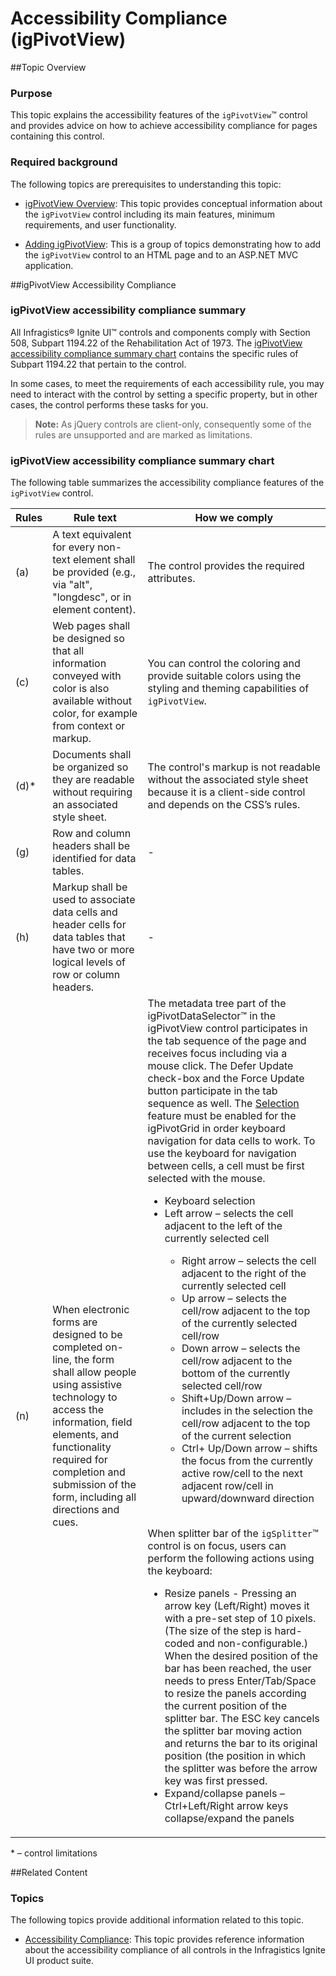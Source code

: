 ﻿<!--
|metadata|
{
    "fileName": "igpivotview-accessibility-compliance",
    "controlName": "igPivotView",
    "tags": ["Section 508"]
}
|metadata|
-->

# Accessibility Compliance (igPivotView)

##Topic Overview

### Purpose

This topic explains the accessibility features of the `igPivotView`™ control and provides advice on how to achieve accessibility compliance for pages containing this control.

### Required background

The following topics are prerequisites to understanding this topic:

- [igPivotView Overview](igPivotView-Overview.html): This topic provides conceptual information about the `igPivotView` control including its main features, minimum requirements, and user functionality.

- [Adding igPivotView](igPivotView-Adding.html): This is a group of topics demonstrating how to add the `igPivotView` control to an HTML page and to an ASP.NET MVC application.


##igPivotView Accessibility Compliance

### igPivotView accessibility compliance summary

All Infragistics® Ignite UI™ controls and components comply with Section 508, Subpart 1194.22 of the Rehabilitation Act of 1973. The [igPivotView accessibility compliance summary chart](#summary-chart) contains the specific rules of Subpart 1194.22 that pertain to the control.

In some cases, to meet the requirements of each accessibility rule, you may need to interact with the control by setting a specific property, but in other cases, the control performs these tasks for you.

>**Note:** As jQuery controls are client-only, consequently some of the rules are unsupported and are marked as limitations.

### <a id="summary-chart"></a>igPivotView accessibility compliance summary chart

The following table summarizes the accessibility compliance features of the `igPivotView` control.

Rules| Rule text| How we comply
---|---|---
(a)| A text equivalent for every non-text element shall be provided (e.g., via "alt", "longdesc", or in element content).|The control provides the required attributes.
(c)|Web pages shall be designed so that all information conveyed with color is also available without color, for example from context or markup.|You can control the coloring and provide suitable colors using the styling and theming capabilities of `igPivotView`.
(d)\*|Documents shall be organized so they are readable without requiring an associated style sheet.|The control's markup is not readable without the associated style sheet because it is a client-side control and depends on the CSS’s rules.
(g)|Row and column headers shall be identified for data tables.|-
(h)|Markup shall be used to associate data cells and header cells for data tables that have two or more logical levels of row or column headers.|- 
(n)|When electronic forms are designed to be completed on-line, the form shall allow people using assistive technology to access the information, field elements, and functionality required for completion and submission of the form, including all directions and cues.|The metadata tree part of the igPivotDataSelector™ in the igPivotView control participates in the tab sequence of the page and receives focus including via a mouse click. The Defer Update check-box and the Force Update button participate in the tab sequence as well. The [Selection](%%jQueryApiUrl%%/ui.iggridselection) feature must be enabled for the igPivotGrid in order keyboard navigation for data cells to work. To use the keyboard for navigation between cells, a cell must be first selected with the mouse.<ul><li>Keyboard selection</li><li>Left arrow – selects the cell adjacent to the left of the currently selected cell</li><ul><li>Right arrow – selects the cell adjacent to the right of the currently selected cell</li><li>Up arrow – selects the cell/row adjacent to the top of the currently selected cell/row</li><li>Down arrow – selects the cell/row adjacent to the bottom of the currently selected cell/row</li><li>Shift+Up/Down arrow – includes in the selection the cell/row adjacent to the top of the current selection</li><li>Ctrl+ Up/Down arrow – shifts the focus from the currently active row/cell to the next adjacent row/cell in upward/downward direction</li></ul></ul><br>When splitter bar of the `igSplitter`™ control is on focus, users can perform the following  actions using the keyboard:<ul><li>Resize panels - Pressing an arrow key (Left/Right) moves it with a pre-set step of 10 pixels. (The size of the step is hard-coded and non-configurable.) When the desired position of the bar has been reached, the user needs to press Enter/Tab/Space to resize the panels according the current position of the splitter bar. The ESC key cancels the splitter bar moving action and returns the bar to its original position (the position in which the splitter was before the arrow key was first pressed.</li><li>Expand/collapse panels – Ctrl+Left/Right arrow keys collapse/expand the panels</li></ul>



\* – control limitations



##Related Content

### Topics

The following topics provide additional information related to this topic.

- [Accessibility Compliance](Accessibility-Compliance.html): This topic provides reference information about the accessibility compliance of all controls in the Infragistics Ignite UI product suite.





 

 


